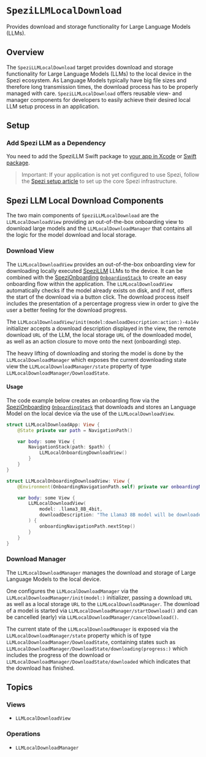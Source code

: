 # ``SpeziLLMLocalDownload``

<!--
#
# This source file is part of the Stanford Spezi open source project
#
# SPDX-FileCopyrightText: 2023 Stanford University and the project authors (see CONTRIBUTORS.md)
#
# SPDX-License-Identifier: MIT
#       
-->

Provides download and storage functionality for Large Language Models (LLMs).

## Overview

The ``SpeziLLMLocalDownload`` target provides download and storage functionality for Large Language Models (LLMs) to the local device in the Spezi ecosystem. As Language Models typically have big file sizes and therefore long transmission times, the download process has to be properly managed with care. ``SpeziLLMLocalDownload`` offers reusable view- and manager components for developers to easily achieve their desired local LLM setup process in an application.

## Setup

### Add Spezi LLM as a Dependency

You need to add the SpeziLLM Swift package to
[your app in Xcode](https://developer.apple.com/documentation/xcode/adding-package-dependencies-to-your-app#) or
[Swift package](https://developer.apple.com/documentation/xcode/creating-a-standalone-swift-package-with-xcode#Add-a-dependency-on-another-Swift-package).

> Important: If your application is not yet configured to use Spezi, follow the [Spezi setup article](https://swiftpackageindex.com/stanfordspezi/spezi/documentation/spezi/initial-setup) to set up the core Spezi infrastructure.

## Spezi LLM Local Download Components

The two main components of ``SpeziLLMLocalDownload`` are the ``LLMLocalDownloadView`` providing an out-of-the-box onboarding view to download large models and the ``LLMLocalDownloadManager`` that contains all the logic for the model download and local storage.

### Download View

The ``LLMLocalDownloadView`` provides an out-of-the-box onboarding view for downloading locally executed [SpeziLLM](https://swiftpackageindex.com/stanfordspezi/spezillm/documentation/spezillm) LLMs to the device.
It can be combined with the [SpeziOnboarding](https://swiftpackageindex.com/stanfordspezi/spezionboarding/documentation) [`OnboardingStack`](https://swiftpackageindex.com/stanfordspezi/spezionboarding/documentation/spezionboarding/onboardingstack) to create an easy onboarding flow within the application.
The ``LLMLocalDownloadView`` automatically checks if the model already exists on disk, and if not, offers the start of the download via a button click. The download process itself includes the presentation of a percentage progress view in order to give the user a better feeling for the download progress.

The ``LLMLocalDownloadView/init(model:downloadDescription:action:)-4a14v`` initializer accepts a download description displayed in the view, the remote download `URL` of the LLM, the local storage `URL` of the downloaded model, as well as an action closure to move onto the next (onboarding) step.

The heavy lifting of downloading and storing the model is done by the ``LLMLocalDownloadManager`` which exposes the current downloading state view the ``LLMLocalDownloadManager/state`` property of type ``LLMLocalDownloadManager/DownloadState``.

#### Usage

The code example below creates an onboarding flow via the [SpeziOnboarding](https://swiftpackageindex.com/stanfordspezi/spezionboarding/documentation) [`OnboardingStack`](https://swiftpackageindex.com/stanfordspezi/spezionboarding/documentation/spezionboarding/onboardingstack) that downloads and stores an Language Model on the local device via the use of the ``LLMLocalDownloadView``.

```swift
struct LLMLocalDownloadApp: View {
    @State private var path = NavigationPath()

    var body: some View {
        NavigationStack(path: $path) {
            LLMLocalOnboardingDownloadView()
        }
    }
}
```

```swift
struct LLMLocalOnboardingDownloadView: View {
    @Environment(OnboardingNavigationPath.self) private var onboardingNavigationPath

    var body: some View {
        LLMLocalDownloadView(
            model: .llama3_8B_4bit,
            downloadDescription: "The Llama3 8B model will be downloaded"
        ) {
            onboardingNavigationPath.nextStep()
        }
    }
}
```

### Download Manager

The ``LLMLocalDownloadManager`` manages the download and storage of Large Language Models to the local device.

One configures the ``LLMLocalDownloadManager`` via the ``LLMLocalDownloadManager/init(model:)`` initializer,
passing a download `URL` as well as a local storage `URL` to the ``LLMLocalDownloadManager``.
The download of a model is started via ``LLMLocalDownloadManager/startDownload()`` and can be cancelled (early) via ``LLMLocalDownloadManager/cancelDownload()``.

The current state of the ``LLMLocalDownloadManager`` is exposed via the ``LLMLocalDownloadManager/state`` property which
is of type ``LLMLocalDownloadManager/DownloadState``, containing states such as ``LLMLocalDownloadManager/DownloadState/downloading(progress:)`` which includes the progress of the download or ``LLMLocalDownloadManager/DownloadState/downloaded`` which indicates that the download has finished.

## Topics

### Views

- ``LLMLocalDownloadView``

### Operations

- ``LLMLocalDownloadManager``

